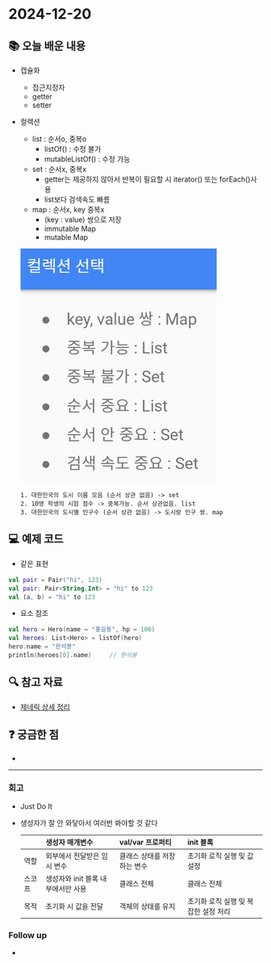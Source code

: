 # 2024-12-20

## 📚 오늘 배운 내용
- 캡슐화
  - 접근지정자
  - getter
  - setter
- 컬렉션
  - list : 순서o, 중복o
    - listOf() : 수정 불가
    - mutableListOf() : 수정 가능
  - set : 순서x, 중복x
    - getter는 제공하지 않아서 반복이 필요할 시 iterator() 또는 forEach()사용
    - list보다 검색속도 빠름
  - map : 순서x, key 중복x
    - (key : value) 쌍으로 저장
    - immutable Map
    - mutable Map
    
  ![img.png](img.png)

    ```text
  1. 대한민국의 도시 이름 모음 (순서 상관 없음) -> set
  2. 10명 학생의 시험 점수 -> 중복가능. 순서 상관없음. list
  3. 대한민국의 도시별 인구수 (순서 상관 없음) -> 도시랑 인구 쌍. map
    ```
## 💻 예제 코드
<!-- 실습한 코드나 예제를 추가 -->
- 같은 표현
```kotlin
val pair = Pair("hi", 123)
val pair: Pair<String,Int> = "hi" to 123
val (a, b) = "hi" to 123
```
- 요소 참조
```kotlin
val hero = Hero(name = "홍길동", hp = 100)
val heroes: List<Hero> = listOf(hero)
hero.name = "한석봉"
println(heroes[0].name)     // 한석봉
```

## 🔍 참고 자료
- [제네릭 상세 정리](../topics/generics.md)

## ❓ 궁금한 점

- 

---

### 회고

- Just Do It
- 생성자가 잘 안 와닿아서 여러번 봐야할 것 같다

  | |생성자 매개변수|val/var 프로퍼티|init 블록|   
  |-|---|---|----|
  |역할|외부에서 전달받은 임시 변수|클래스 상태를 저장하는 변수|초기화 로직 실행 및 값 설정|
  |스코프|생성자와 init 블록 내부에서만 사용|클래스 전체|클래스 전체|
  |목적|초기화 시 값을 전달|객체의 상태를 유지|초기화 로직 실행 및 복잡한 설정 처리|
  
### Follow up

- 